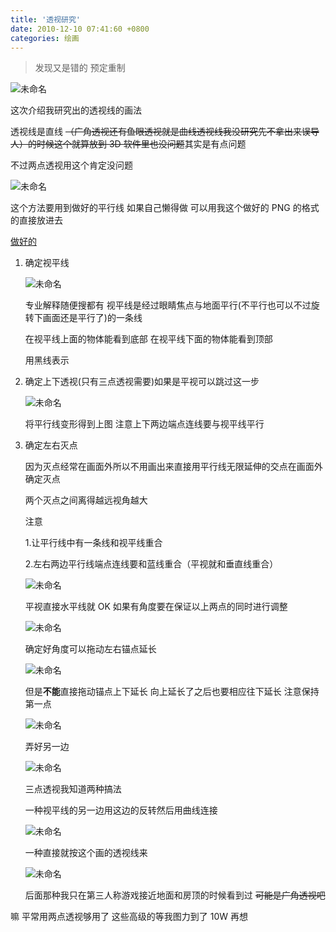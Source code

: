 ```yaml
---
title: '透视研究'
date: 2010-12-10 07:41:60 +0800
categories: 绘画
---
```


> 发现又是错的 预定重制

![未命名](/images/86175c469c1db4d2ac570ebb3adbb86adfc364e1.jpeg)

这次介绍我研究出的透视线的画法

透视线是直线 ~~（广角透视还有鱼眼透视就是曲线透视线我没研究先不拿出来误导人）的时候这个就算放到 3D 软件里也没问题~~其实是有点问题

不过两点透视用这个肯定没问题

![未命名](/images/98492b4e0da9130bb32c2bd07cfaedc414a536e5.jpeg)

这个方法要用到做好的平行线 如果自己懒得做 可以用我这个做好的 PNG 的格式的直接放进去

[做好的](/images/46c004f8b518658d4e8978ceff0f4c9604ab802c.png)

1. 确定视平线

   ![未命名](/images/c8ffef45b6f96899d8d1c93b86aa725703ad629f.jpeg)

   专业解释随便搜都有 视平线是经过眼睛焦点与地面平行(不平行也可以不过旋转下画面还是平行了)的一条线

   在视平线上面的物体能看到底部 在视平线下面的物体能看到顶部

   用黑线表示

2. 确定上下透视(只有三点透视需要)如果是平视可以跳过这一步

   ![未命名](/images/3f4e073e3074478f3ae493e0cf183bfbc6687e64.jpeg)

   将平行线变形得到上图 注意上下两边端点连线要与视平线平行

3. 确定左右灭点

   因为灭点经常在画面外所以不用画出来直接用平行线无限延伸的交点在画面外确定灭点

   两个灭点之间离得越远视角越大

   注意

   1.让平行线中有一条线和视平线重合

   2.左右两边平行线端点连线要和蓝线重合（平视就和垂直线重合）

   ![未命名](/images/756f19fc29387f55504059003663deb48df6e96e.jpeg)

   平视直接水平线就 OK 如果有角度要在保证以上两点的同时进行调整

   ![未命名](/images/234f525a19a385a86c52e630afe8f7aa08414104.jpeg)

   确定好角度可以拖动左右锚点延长

   ![未命名](/images/be4143f43bad97c343631b8186aa30603a811295.jpeg)

   但是**不能**直接拖动锚点上下延长 向上延长了之后也要相应往下延长 注意保持第一点

   ![未命名](/images/258c130f31663dd98057993232b05d3cc8f10b62.jpeg)

   弄好另一边

   ![未命名](/images/ecf31768ae20f87358ae5ac9d7ce5e03bfeb97d7.jpeg)

   三点透视我知道两种搞法

   一种视平线的另一边用这边的反转然后用曲线连接

   ![未命名](/images/6504940b9d500b1bb2c8e44992ebffede0a15432.jpeg)

   一种直接就按这个画的透视线来

   ![未命名](/images/2fcfda64c7b512c38d4d36d005b81cab8c61cdbd.jpeg)

   后面那种我只在第三人称游戏接近地面和房顶的时候看到过 ~~可能是广角透视吧~~

嘛 平常用两点透视够用了 这些高级的等我图力到了 10W 再想
